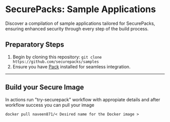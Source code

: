 # SecurePacks: Sample Applications

Discover a compilation of sample applications tailored for SecurePacks, ensuring enhanced security through every step of the build process.

## Preparatory Steps

1. Begin by cloning this repository: `git clone https://github.com/securepacks/samples`
1. Ensure you have [Pack](https://buildpacks.io/docs/install-pack/) installed for seamless integration.

---------------------------------------------------------------------------------------------------------------------------------------------------------------------------------------------
## Build your Secure Image

In actions run "try-securepack" workflow with appropiate details and after workflow success you can pull your image 
```
docker pull naveen871/< Desired name for the Docker image > 
```
